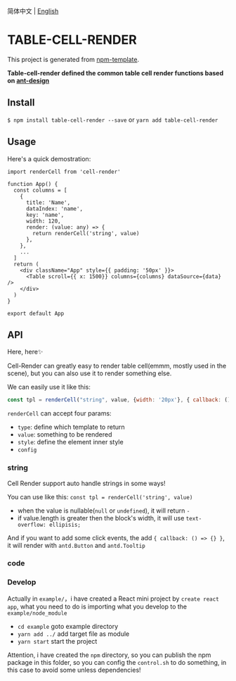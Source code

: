 简体中文 | [English](./README.md)

# TABLE-CELL-RENDER

This project is generated from [npm-template](https://github.com/Y-lonelY/npm-template).

**Table-cell-render defined the common table cell render functions based on [ant-design](https://ant.design/index-cn)**


## Install

`$ npm install table-cell-render --save` or `yarn add table-cell-render`

## Usage

Here's a quick demostration:

```tsx
import renderCell from 'cell-render'

function App() {
  const columns = [
    {
      title: 'Name',
      dataIndex: 'name',
      key: 'name',
      width: 120,
      render: (value: any) => {
        return renderCell('string', value)
      },
    },
    ...
  ]
  return (
    <div className="App" style={{ padding: '50px' }}>
      <Table scroll={{ x: 1500}} columns={columns} dataSource={data} />
    </div>
  )
}

export default App
```


## API

Here, here✨

Cell-Render can greatly easy to render table cell(emmm, mostly used in the scene), but you can also use it to render something else.

We can easily use it like this:

```js
const tpl = renderCell("string", value, {width: '20px'}, { callback: () => { console.log("hello") }})
```

`renderCell` can accept four params:
- `type`: define which template to return
- `value`: something to be rendered
- `style`: define the element inner style
- `config`

### string

Cell Render support auto handle strings in some ways!

You can use like this: `const tpl = renderCell('string', value)` 

- when the value is nullable(`null` or `undefined`), it will return `-`
- if value.length is greater then the block's width, it will use `text-overflow: ellipisis;`

And if you want to add some click events, the add `{ callback: () => {} }`, it will render with  `antd.Button` and `antd.Tooltip`

### code




### Develop

Actually in `example/`，i have created a React mini project by `create react app`, what you need to do is importing what you develop to the `example/node_module`

- `cd example` goto example directory
- `yarn add ../` add target file as module
- `yarn start` start the project

Attention, i have created the `npm` directory, so you can publish the npm package in this folder, so you can config the `control.sh` to do something, in this case to avoid some unless dependencies!


